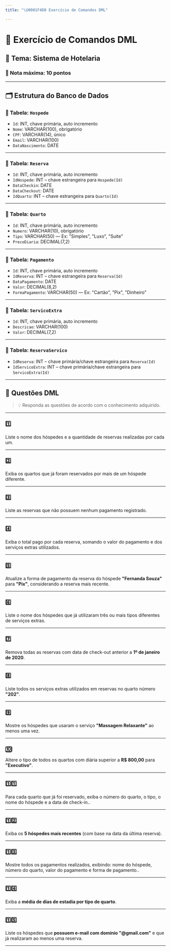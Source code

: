 ```yaml
---
title: "\U0001F4D8 Exercício de Comandos DML"

---
```


# 📘 Exercício de Comandos DML  
## 🏨 Tema: Sistema de Hotelaria  
### 💯 Nota máxima: 10 pontos

---

## 🗂️ Estrutura do Banco de Dados

### 📄 Tabela: `Hospede`

- `Id`: INT, chave primária, auto incremento  
- `Nome`: VARCHAR(100), obrigatório  
- `CPF`: VARCHAR(14), único  
- `Email`: VARCHAR(100)  
- `DataNascimento`: DATE  

---

### 📄 Tabela: `Reserva`

- `Id`: INT, chave primária, auto incremento  
- `IdHospede`: INT – chave estrangeira para `Hospede(Id)`  
- `DataCheckin`: DATE  
- `DataCheckout`: DATE  
- `IdQuarto`: INT – chave estrangeira para `Quarto(Id)`  

---

### 📄 Tabela: `Quarto`

- `Id`: INT, chave primária, auto incremento  
- `Numero`: VARCHAR(10), obrigatório  
- `Tipo`: VARCHAR(50) — Ex: "Simples", "Luxo", "Suíte"  
- `PrecoDiaria`: DECIMAL(7,2)  

---

### 📄 Tabela: `Pagamento`

- `Id`: INT, chave primária, auto incremento  
- `IdReserva`: INT – chave estrangeira para `Reserva(Id)`  
- `DataPagamento`: DATE  
- `Valor`: DECIMAL(8,2)  
- `FormaPagamento`: VARCHAR(50) — Ex: "Cartão", "Pix", "Dinheiro"  

---

### 📄 Tabela: `ServicoExtra`

- `Id`: INT, chave primária, auto incremento  
- `Descricao`: VARCHAR(100)  
- `Valor`: DECIMAL(7,2)  

---

### 📄 Tabela: `ReservaServico`

- `IdReserva`: INT – chave primária/chave estrangeira para `Reserva(Id)`  
- `IdServicoExtra`: INT – chave primária/chave estrangeira para  `ServicoExtra(Id)`  

---

## 📝 Questões DML

> 💡 Responda as questões de acordo com o conhecimento adquirido.

---

### 1️⃣   
Liste o nome dos hóspedes e a quantidade de reservas realizadas por cada um.

---

### 2️⃣  
Exiba os quartos que já foram reservados por mais de um hóspede diferente.

---

### 3️⃣  
Liste as reservas que não possuem nenhum pagamento registrado.

---

### 4️⃣  
Exiba o total pago por cada reserva, somando o valor do pagamento e dos serviços extras utilizados.

---

### 5️⃣  
Atualize a forma de pagamento da reserva do hóspede **"Fernanda Souza"** para **"Pix"**, considerando a reserva mais recente.

---

### 6️⃣  
Liste o nome dos hóspedes que já utilizaram três ou mais tipos diferentes de serviços extras.

---

### 7️⃣  
Remova todas as reservas com data de check-out anterior a **1º de janeiro de 2020**.

---

### 8️⃣ 
Liste todos os serviços extras utilizados em reservas no quarto número **"202"**.

---

### 9️⃣  
Mostre os hóspedes que usaram o serviço **"Massagem Relaxante"** ao menos uma vez.

---

### 🔟 
Altere o tipo de todos os quartos com diária superior a **R$ 800,00** para **"Executivo"**.

---

### 1️⃣1️⃣
Para cada quarto que já foi reservado, exiba o número do quarto, o tipo, o nome do hóspede e a data de check-in..

---

### 1️⃣2️⃣
Exiba os **5 hóspedes mais recentes** (com base na data da última reserva).

---

### 1️⃣3️⃣
Mostre todos os pagamentos realizados, exibindo: nome do hóspede, número do quarto, valor do pagamento e forma de pagamento..

---

### 1️⃣4️⃣
Exiba a **média de dias de estadia por tipo de quarto**.

---

### 1️⃣5️⃣
Liste os hóspedes que **possuem e-mail com domínio "@gmail.com"** e que já realizaram ao menos uma reserva.

---
